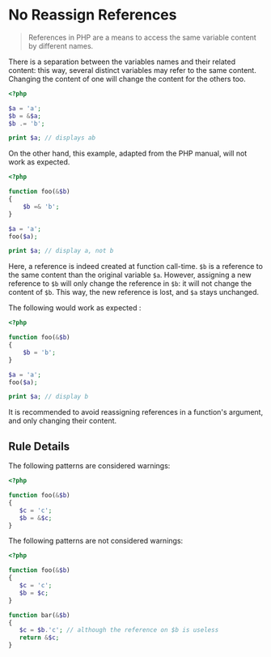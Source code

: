 <!-- PHP Manual -->
# No Reassign References

> References in PHP are a means to access the same variable content by different names.

There is a separation between the variables names and their related content: this way, several distinct variables may refer to the same content. Changing the content of one will change the content for the others too.

```php
<?php

$a = 'a';
$b = &$a;
$b .= 'b';

print $a; // displays ab

```


On the other hand, this example, adapted from the PHP manual, will not work as expected. 

```php
<?php

function foo(&$b)
{
    $b =& 'b';
}

$a = 'a';
foo($a); 

print $a; // display a, not b

```


Here, a reference is indeed created at function call-time. `$b` is a reference to the same content than the original variable `$a`. However, assigning a new reference to `$b` will only change the reference in `$b`: it will not change the content of `$b`. This way, the new reference is lost, and `$a` stays unchanged.

The following would work as expected : 

```php
<?php

function foo(&$b)
{
    $b = 'b';
}

$a = 'a';
foo($a); 

print $a; // display b

```


It is recommended to avoid reassigning references in a function's argument, and only changing their content. 


## Rule Details

The following patterns are considered warnings:

```php
<?php

function foo(&$b)
{
   $c = 'c';
   $b = &$c;
}

```


The following patterns are not considered warnings:

```php
<?php

function foo(&$b)
{
   $c = 'c';
   $b = $c;
}

function bar(&$b)
{
   $c = $b.'c'; // although the reference on $b is useless
   return &$c;
}

```


